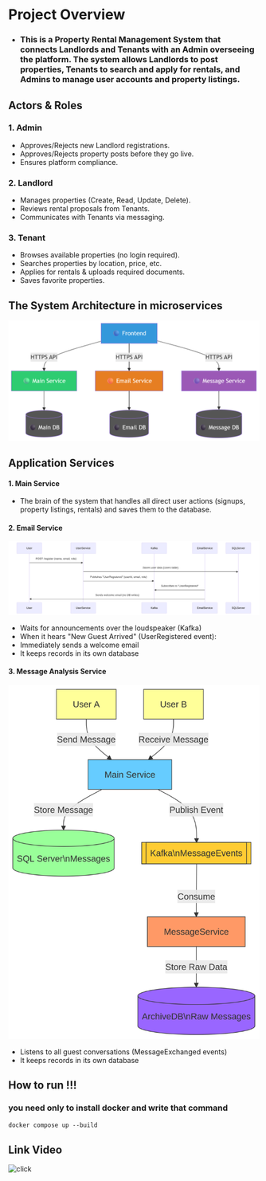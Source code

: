 # <div>**Project Overview**</div>
- ### **This is a Property Rental Management System that connects Landlords and Tenants with an Admin overseeing the platform. The system allows Landlords to post properties, Tenants to search and apply for rentals, and Admins to manage user accounts and property listings.**
## Actors & Roles
### **1. Admin**
- Approves/Rejects new Landlord registrations.
- Approves/Rejects property posts before they go live.
- Ensures platform compliance.
### **2. Landlord**
- Manages properties (Create, Read, Update, Delete).
- Reviews rental proposals from Tenants.
-  Communicates with Tenants via messaging.
### **3. Tenant**
- Browses available properties (no login required).
- Searches properties by location, price, etc.
- Applies for rentals & uploads required documents.
- Saves favorite properties.

## The System Architecture in microservices
![System Architecture photo](images/architecture.png)
## **Application Services**
#### 1. Main Service
  - The brain of the system that handles all direct user actions (signups, property listings, rentals) and saves them to the database.
#### 2. Email Service
![System Architecture photo](images/UserRegistered.png)
- Waits for announcements over the loudspeaker (Kafka)
- When it hears "New Guest Arrived" (UserRegistered event):
- Immediately sends a welcome email
- It keeps records in its own database
#### 3.  Message Analysis Service
![System Architecture photo](images/msgExchange.png)
- Listens to all guest conversations (MessageExchanged events)
- It keeps records in its own database

## **How to run !!!**
### **you need only to install docker and write that command**
```
docker compose up --build
```
## **Link Video**
![click](png)
